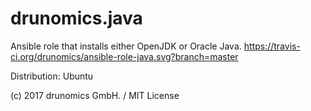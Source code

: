 # drunomics.java

Ansible role that installs either OpenJDK or Oracle Java.
https://travis-ci.org/drunomics/ansible-role-java.svg?branch=master


Distribution: Ubuntu

(c) 2017 drunomics GmbH. /  MIT License
